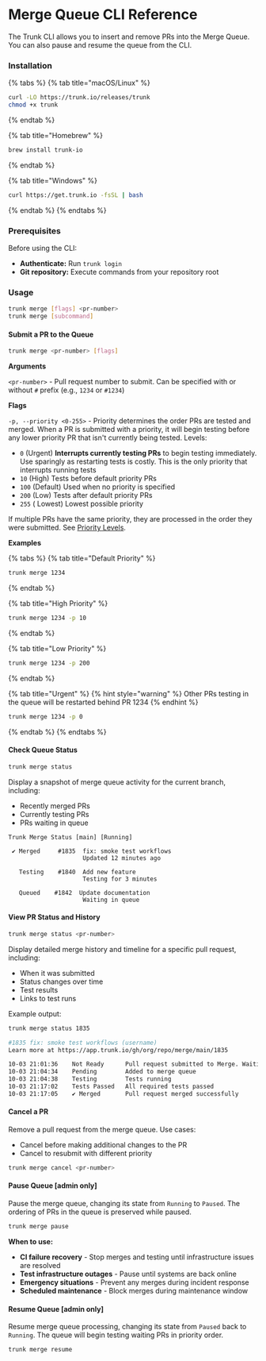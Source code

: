# Merge Queue CLI Reference

The Trunk CLI allows you to insert and remove PRs into the Merge Queue. You can also pause and resume the queue from the CLI.

### Installation

{% tabs %}
{% tab title="macOS/Linux" %}
```bash
curl -LO https://trunk.io/releases/trunk
chmod +x trunk
```
{% endtab %}

{% tab title="Homebrew" %}
```bash
brew install trunk-io
```
{% endtab %}

{% tab title="Windows" %}
```bash
curl https://get.trunk.io -fsSL | bash
```
{% endtab %}
{% endtabs %}

### Prerequisites

Before using the CLI:

* **Authenticate:** Run `trunk login`
* **Git repository:** Execute commands from your repository root

### Usage

```bash
trunk merge [flags] <pr-number>
trunk merge [subcommand]
```

#### **Submit a PR to the Queue**

```bash
trunk merge <pr-number> [flags]
```

**Arguments**

`<pr-number>` - Pull request number to submit. Can be specified with or without `#` prefix (e.g., `1234` or `#1234`)

**Flags**

`-p, --priority <0-255>` - Priority determines the order PRs are tested and merged. When a PR is submitted with a priority, it will begin testing before any lower priority PR that isn't currently being tested. Levels:

* `0` (Urgent) **Interrupts currently testing PRs** to begin testing immediately. Use sparingly as restarting tests is costly. This is the only priority that interrupts running tests
* `10` (High) Tests before default priority PRs
* `100` (Default) Used when no priority is specified
* `200` (Low) Tests after default priority PRs
* `255` ( Lowest) Lowest possible priority

If multiple PRs have the same priority, they are processed in the order they were submitted. See [Priority Levels](pr-prioritization.md).

**Examples**

{% tabs %}
{% tab title="Default Priority" %}
```bash
trunk merge 1234
```
{% endtab %}

{% tab title="High Priority" %}
```bash
trunk merge 1234 -p 10
```
{% endtab %}

{% tab title="Low Priority" %}
```bash
trunk merge 1234 -p 200
```
{% endtab %}

{% tab title="Urgent" %}
{% hint style="warning" %}
Other PRs testing in the queue will be restarted behind PR 1234
{% endhint %}

```bash
trunk merge 1234 -p 0
```
{% endtab %}
{% endtabs %}

#### Check Queue Status

```bash
trunk merge status
```

Display a snapshot of merge queue activity for the current branch, including:

* Recently merged PRs
* Currently testing PRs
* PRs waiting in queue

```
Trunk Merge Status [main] [Running]

 ✔ Merged     #1835  fix: smoke test workflows
                     Updated 12 minutes ago

   Testing    #1840  Add new feature
                     Testing for 3 minutes

   Queued    #1842  Update documentation
                     Waiting in queue
```

#### **View PR Status and History**

```bash
trunk merge status <pr-number>
```

Display detailed merge history and timeline for a specific pull request, including:

* When it was submitted
* Status changes over time
* Test results
* Links to test runs

Example output:

```bash
trunk merge status 1835

#1835 fix: smoke test workflows (username)
Learn more at https://app.trunk.io/gh/org/repo/merge/main/1835

10-03 21:01:36    Not Ready      Pull request submitted to Merge. Waiting for branch protection rules.
10-03 21:04:34    Pending        Added to merge queue
10-03 21:04:38    Testing        Tests running
10-03 21:17:02    Tests Passed   All required tests passed
10-03 21:17:05    ✔ Merged       Pull request merged successfully
```

#### **Cancel a PR**

Remove a pull request from the merge queue. Use cases:

* Cancel before making additional changes to the PR
* Cancel to resubmit with different priority

```bash
trunk merge cancel <pr-number>
```

#### Pause Queue \[admin only]

Pause the merge queue, changing its state from `Running` to `Paused`.  The ordering of PRs in the queue is preserved while paused.

```bash
trunk merge pause
```

**When to use:**

* **CI failure recovery** - Stop merges and testing until infrastructure issues are resolved
* **Test infrastructure outages** - Pause until systems are back online
* **Emergency situations** - Prevent any merges during incident response
* **Scheduled maintenance** - Block merges during maintenance window

#### Resume Queue \[admin only]

Resume merge queue processing, changing its state from `Paused` back to `Running`. The queue will begin testing waiting PRs in priority order.

```bash
trunk merge resume
```




